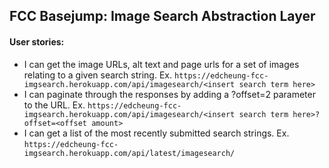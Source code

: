 ## FCC Basejump: Image Search Abstraction Layer
#### User stories:

* I can get the image URLs, alt text and page urls for a set of images relating to a given search string.
Ex. `https://edcheung-fcc-imgsearch.herokuapp.com/api/imagesearch/<insert search term here>`
* I can paginate through the responses by adding a ?offset=2 parameter to the URL.
Ex. `https://edcheung-fcc-imgsearch.herokuapp.com/api/imagesearch/<insert search term here>?offset=<offset amount>`
* I can get a list of the most recently submitted search strings.
Ex. `https://edcheung-fcc-imgsearch.herokuapp.com/api/latest/imagesearch/`